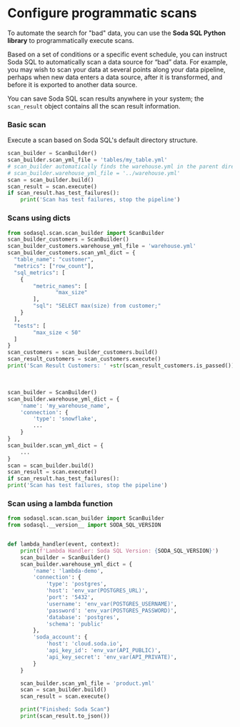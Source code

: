 # Configure programmatic scans

To automate the search for "bad" data, you can use the **Soda SQL Python library** to programmatically execute scans.

Based on a set of conditions or a specific event schedule, you can instruct Soda SQL to automatically scan a data source for “bad” data. For example, you may wish to scan your data at several points along your data pipeline, perhaps when new data enters a data source, after it is transformed, and before it is exported to another data source.

You can save Soda SQL scan results anywhere in your system; the `scan_result` object contains all the scan result information.

### Basic scan

Execute a scan based on Soda SQL's default directory structure.

```python
scan_builder = ScanBuilder()
scan_builder.scan_yml_file = 'tables/my_table.yml'
# scan_builder automatically finds the warehouse.yml in the parent directory of the scan YAML file
# scan_builder.warehouse_yml_file = '../warehouse.yml'
scan = scan_builder.build()
scan_result = scan.execute()
if scan_result.has_test_failures():
    print('Scan has test failures, stop the pipeline')
```

### Scans using dicts

```python
from sodasql.scan.scan_builder import ScanBuilder
scan_builder_customers = ScanBuilder()
scan_builder_customers.warehouse_yml_file = 'warehouse.yml'
scan_builder_customers.scan_yml_dict = {
  "table_name": "customer",
  "metrics": ["row_count"],
  "sql_metrics": [
    {
        "metric_names": [
               "max_size"
        ],
        "sql": "SELECT max(size) from customer;"
    }
  ],
  "tests": [
        "max_size < 50"
  ]
}
scan_customers = scan_builder_customers.build()
scan_result_customers = scan_customers.execute()
print('Scan Result Customers: ' +str(scan_result_customers.is_passed()))
```
<br />

```python
scan_builder = ScanBuilder()
scan_builder.warehouse_yml_dict = {
    'name': 'my_warehouse_name',
    'connection': {
        'type': 'snowflake',
        ...
    }
}
scan_builder.scan_yml_dict = {
    ...
}
scan = scan_builder.build()
scan_result = scan.execute()
if scan_result.has_test_failures():
print('Scan has test failures, stop the pipeline')
```


### Scan using a lambda function

```python
from sodasql.scan.scan_builder import ScanBuilder
from sodasql.__version__ import SODA_SQL_VERSION


def lambda_handler(event, context):
    print(f'Lambda Handler: Soda SQL Version: {SODA_SQL_VERSION}')
    scan_builder = ScanBuilder()
    scan_builder.warehouse_yml_dict = {
        'name': 'lambda-demo',
        'connection': {
            'type': 'postgres',
            'host': 'env_var(POSTGRES_URL)',
            'port': '5432',
            'username': 'env_var(POSTGRES_USERNAME)',
            'password': 'env_var(POSTGRES_PASSWORD)',
            'database': 'postgres',
            'schema': 'public'
        },
        'soda_account': {
            'host': 'cloud.soda.io',
            'api_key_id': 'env_var(API_PUBLIC)',
            'api_key_secret': 'env_var(API_PRIVATE)',
        }
    }

    scan_builder.scan_yml_file = 'product.yml'
    scan = scan_builder.build()
    scan_result = scan.execute()

    print("Finished: Soda Scan")
    print(scan_result.to_json())
```
